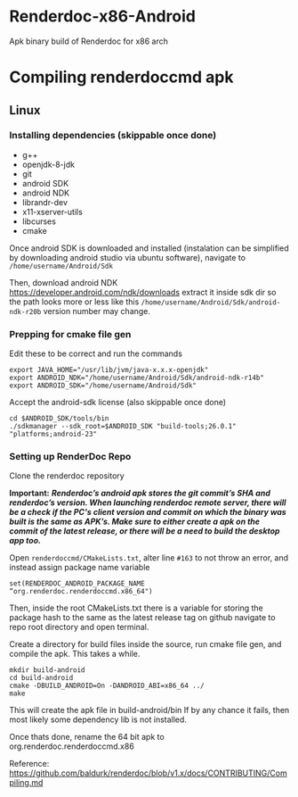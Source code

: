 # Renderdoc-x86-Android
Apk binary build of Renderdoc for x86 arch

# Compiling renderdoccmd apk

## Linux

### Installing dependencies (skippable once done)

- g++
- openjdk-8-jdk
- git
- android SDK
- android NDK
- librandr-dev 
- x11-xserver-utils
- libcurses
- cmake

Once android SDK is downloaded and installed (instalation can be simplified by downloading android studio via ubuntu software), 
navigate to `/home/username/Android/Sdk`

Then, download android NDK https://developer.android.com/ndk/downloads
extract it inside sdk dir so the path looks more or less like this `/home/username/Android/Sdk/android-ndk-r20b`
version number may change.

### Prepping for cmake file gen

Edit these to be correct and run the commands

```
export JAVA_HOME="/usr/lib/jvm/java-x.x.x-openjdk"
export ANDROID_NDK="/home/username/Android/Sdk/android-ndk-r14b"
export ANDROID_SDK="/home/username/Android/Sdk" 
```

Accept the android-sdk license (also skippable once done)

```
cd $ANDROID_SDK/tools/bin
./sdkmanager --sdk_root=$ANDROID_SDK "build-tools;26.0.1" "platforms;android-23"
```

### Setting up RenderDoc Repo

Clone the renderdoc repository

**Important:**
_**Renderdoc’s android apk stores the git commit’s SHA and renderdoc’s version. When launching renderdoc remote server, there will be a check if the PC's client version and commit on which the binary was built is the same as APK’s. Make sure to either create a apk on the commit of the latest release, or there will be a need to build the desktop app too.**_

Open `renderdoccmd/CMakeLists.txt`, alter line `#163` to not throw an error, and instead assign package name variable
```
set(RENDERDOC_ANDROID_PACKAGE_NAME “org.renderdoc.renderdoccmd.x86_64")
```

Then, inside the root CMakeLists.txt there is a variable for storing the package hash to the same as the latest release tag on github 
navigate to repo root directory and open terminal. 

Create a directory for build files inside the source, run cmake file gen, and compile the apk. This takes a while. 

```
mkdir build-android
cd build-android
cmake -DBUILD_ANDROID=On -DANDROID_ABI=x86_64 ../
make
```

This will create the apk file in build-android/bin
If by any chance it fails, then most likely some dependency lib is not installed.

Once thats done, rename the 64 bit apk to org.renderdoc.renderdoccmd.x86

Reference: https://github.com/baldurk/renderdoc/blob/v1.x/docs/CONTRIBUTING/Compiling.md

